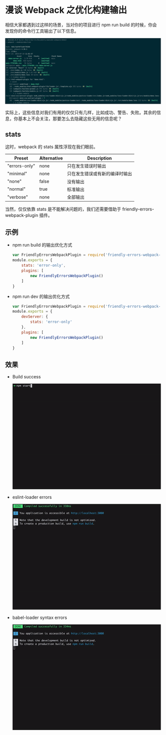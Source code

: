# 漫谈 Webpack 之优化构建输出

相信大家都遇到过这样的场景，当对你的项目进行 npm run build 的时候，你会发现你的命令行工具输出了以下信息。

![img](../img/20190719/info.png)

实际上，这些信息对我们有用的仅仅只有几样，比如成功、警告、失败。其余的信息，你基本上不会关注，那要怎么去隐藏这些无用的信息呢？

## stats

这时，webpack 的 stats 属性浮现在我们眼前。

| Preset | Alternative | Description |
| ------ | ----------- | ----------- |
| "errors-only" | none | 只在发生错误时输出 |
| "minimal" | none | 只在发生错误或有新的编译时输出 |
| "none" | false | 没有输出 |
| "normal" | true | 标准输出 |
| "verbose" | none | 全部输出 |

当然，仅仅依靠 stats 是不能解决问题的，我们还需要借助于 friendly-errors-webpack-plugin 插件。

## 示例

- npm run build 的输出优化方式

    ```js
    var FriendlyErrorsWebpackPlugin = require('friendly-errors-webpack-plugin');
    module.exports = {
        stats: 'error-only',
        plugins: [
            new FriendlyErrorsWebpackPlugin()
        ]
    }
    ```

- npm run dev 的输出优化方式

    ```js
    var FriendlyErrorsWebpackPlugin = require('friendly-errors-webpack-plugin');
    module.exports = {
        devServer: {
            stats: 'error-only'
        },
        plugins: [
            new FriendlyErrorsWebpackPlugin()
        ]
    }
    ```

## 效果

- Build success

    ![img](../img/20190719/success.gif)

- eslint-loader errors

    ![img](../img/20190719/warning.gif)

- babel-loader syntax errors

    ![img](../img/20190719/error.gif)

